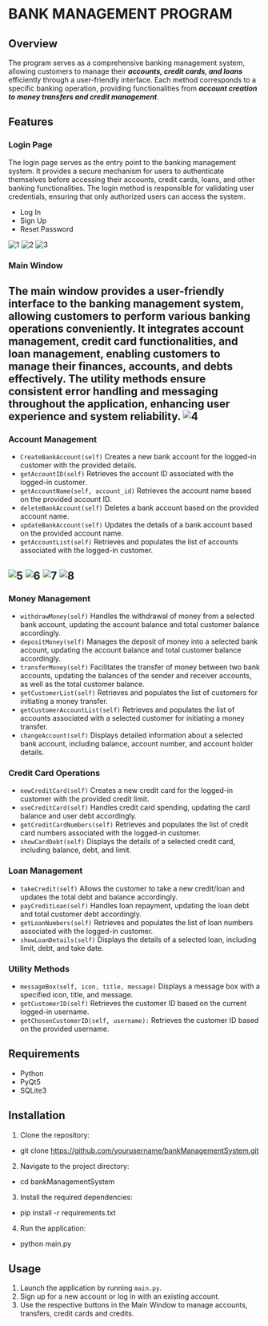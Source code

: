 # BANK MANAGEMENT PROGRAM

## Overview

The program serves as a comprehensive banking management system, allowing customers to manage their ***accounts, credit cards, and loans*** efficiently through a user-friendly interface. Each method corresponds to a specific banking operation, providing functionalities from ***account creation to money transfers and credit management***.

## Features

### Login Page

  The login page serves as the entry point to the banking management system. It provides a secure mechanism for users to authenticate themselves before accessing their accounts, credit cards, loans, and other banking functionalities. The login method is responsible for validating user credentials, ensuring that only authorized users can access the system.
- Log In
- Sign Up
- Reset Password
  
![1](https://github.com/anlbora/bankManagementSystem/assets/100442507/05cbf667-7e36-4aa9-8008-8bad0dcd5298)
![2](https://github.com/anlbora/bankManagementSystem/assets/100442507/07fe2271-1b32-4337-b67a-d1a859e17905)
![3](https://github.com/anlbora/bankManagementSystem/assets/100442507/2455c6e8-9268-4eab-a385-ef99756d514c)

### Main Window
  The main window provides a user-friendly interface to the banking management system, allowing customers to perform various banking operations conveniently. It integrates **account management, credit card functionalities, and loan management, enabling customers to manage their finances, accounts, and debts** effectively. The utility methods ensure consistent error handling and messaging throughout the application, enhancing user experience and system reliability.
![4](https://github.com/anlbora/bankManagementSystem/assets/100442507/a7b7a07c-2f0e-4be3-9f84-a93599dac41f)
--
### Account Management

- `CreateBankAccount(self)` Creates a new bank account for the logged-in customer with the provided details.
- `getAccountID(self)` Retrieves the account ID associated with the logged-in customer.
- `getAccountName(self, account_id)` Retrieves the account name based on the provided account ID.
- `deleteBankAccount(self)` Deletes a bank account based on the provided account name.
- `updateBankAccount(self)` Updates the details of a bank account based on the provided account name.
- `getAccountList(self)` Retrieves and populates the list of accounts associated with the logged-in customer.
  
![5](https://github.com/anlbora/bankManagementSystem/assets/100442507/e834bca2-3a57-4e5a-affd-9fee5dd5e4c4)
![6](https://github.com/anlbora/bankManagementSystem/assets/100442507/6fea360d-733a-4c3a-9534-1f1e99845d43)
![7](https://github.com/anlbora/bankManagementSystem/assets/100442507/cd98b90d-f38e-4de9-bd9e-8ca467fa2055)
![8](https://github.com/anlbora/bankManagementSystem/assets/100442507/7a0a9977-5101-4c01-acc9-17130d7b3f7b)
--
### Money Management

- `withdrawMoney(self)` Handles the withdrawal of money from a selected bank account, updating the account balance and total customer balance accordingly.
- `depositMoney(self)` Manages the deposit of money into a selected bank account, updating the account balance and total customer balance accordingly.
- `transferMoney(self)` Facilitates the transfer of money between two bank accounts, updating the balances of the sender and receiver accounts, as well as the total customer balance.
- `getCustomerList(self)` Retrieves and populates the list of customers for initiating a money transfer.
- `getCustomerAccountList(self)` Retrieves and populates the list of accounts associated with a selected customer for initiating a money transfer.
- `changeAccount(self)` Displays detailed information about a selected bank account, including balance, account number, and account holder details.

### Credit Card Operations

- `newCreditCard(self)` Creates a new credit card for the logged-in customer with the provided credit limit.
- `useCreditCard(self)` Handles credit card spending, updating the card balance and user debt accordingly.
- `getCreditCardNumbers(self)` Retrieves and populates the list of credit card numbers associated with the logged-in customer.
- `showCardDebt(self)` Displays the details of a selected credit card, including balance, debt, and limit.

### Loan Management

- `takeCredit(self)` Allows the customer to take a new credit/loan and updates the total debt and balance accordingly.
- `payCreditLoan(self)` Handles loan repayment, updating the loan debt and total customer debt accordingly.
- `getLoanNumbers(self)` Retrieves and populates the list of loan numbers associated with the logged-in customer.
- `showLoanDetails(self)` Displays the details of a selected loan, including limit, debt, and take date.

### Utility Methods

- `messageBox(self, icon, title, message)` Displays a message box with a specified icon, title, and message.
- `getCustomerID(self)` Retrieves the customer ID based on the current logged-in username.
- `getChosenCustomerID(self, username):` Retrieves the customer ID based on the provided username.

## Requirements

- Python
- PyQt5
- SQLite3

## Installation

1. Clone the repository:
  - git clone https://github.com/yourusername/bankManagementSystem.git
2. Navigate to the project directory:
  - cd bankManagementSystem
3. Install the required dependencies:
  - pip install -r requirements.txt
4. Run the application:
  - python main.py


## Usage

1. Launch the application by running `main.py`.
2. Sign up for a new account or log in with an existing account.
3. Use the respective buttons in the Main Window to manage accounts, transfers, credit cards and credits.
